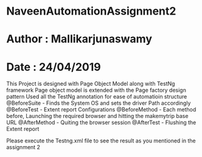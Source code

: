 # NaveenAutomationAssignment2 
# Author : Mallikarjunaswamy
# Date : 24/04/2019


This Project is designed with Page Object Model along with TestNg framework
Page object model is extended with the Page factory design pattern
Used all the TestNg annotation for ease of automatioin structure
@BeforeSuite - Finds the System OS and sets the driver Path accordingly
@BeforeTest - Extent report Configurations
@BeforeMethod - Each method before, Launching the required browser and hitting the makemytrip base URL
@AfterMethod - Quiting the browser session
@AfterTest - Flushing the Extent report

Please execute the Testng.xml file to see the result as you mentioned in the assignment 2

